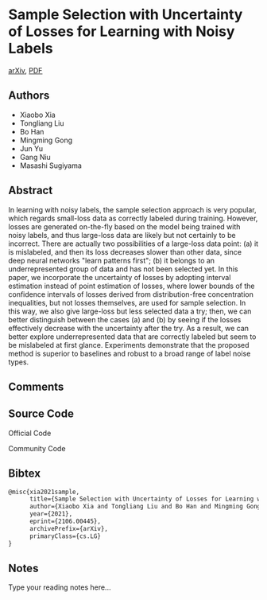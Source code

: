 
# Sample Selection with Uncertainty of Losses for Learning with Noisy Labels

[arXiv](https://arxiv.org/abs/2106.0445), [PDF](https://arxiv.org/pdf/2106.0445.pdf)

## Authors

- Xiaobo Xia
- Tongliang Liu
- Bo Han
- Mingming Gong
- Jun Yu
- Gang Niu
- Masashi Sugiyama

## Abstract

In learning with noisy labels, the sample selection approach is very popular, which regards small-loss data as correctly labeled during training. However, losses are generated on-the-fly based on the model being trained with noisy labels, and thus large-loss data are likely but not certainly to be incorrect. There are actually two possibilities of a large-loss data point: (a) it is mislabeled, and then its loss decreases slower than other data, since deep neural networks "learn patterns first"; (b) it belongs to an underrepresented group of data and has not been selected yet. In this paper, we incorporate the uncertainty of losses by adopting interval estimation instead of point estimation of losses, where lower bounds of the confidence intervals of losses derived from distribution-free concentration inequalities, but not losses themselves, are used for sample selection. In this way, we also give large-loss but less selected data a try; then, we can better distinguish between the cases (a) and (b) by seeing if the losses effectively decrease with the uncertainty after the try. As a result, we can better explore underrepresented data that are correctly labeled but seem to be mislabeled at first glance. Experiments demonstrate that the proposed method is superior to baselines and robust to a broad range of label noise types.

## Comments



## Source Code

Official Code



Community Code



## Bibtex

```tex
@misc{xia2021sample,
      title={Sample Selection with Uncertainty of Losses for Learning with Noisy Labels}, 
      author={Xiaobo Xia and Tongliang Liu and Bo Han and Mingming Gong and Jun Yu and Gang Niu and Masashi Sugiyama},
      year={2021},
      eprint={2106.00445},
      archivePrefix={arXiv},
      primaryClass={cs.LG}
}
```

## Notes

Type your reading notes here...

